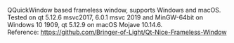 QQuickWindow based frameless window, supports Windows and macOS.<br />
Tested on qt 5.12.6 msvc2017, 6.0.1 msvc 2019 and MinGW-64bit on Windows 10 1909, qt 5.12.9 on macOS Mojave 10.14.6.<br />
Reference: https://github.com/Bringer-of-Light/Qt-Nice-Frameless-Window
